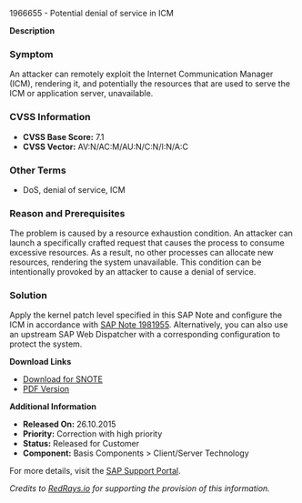 1966655 - Potential denial of service in ICM

**Description**

### Symptom
An attacker can remotely exploit the Internet Communication Manager (ICM), rendering it, and potentially the resources that are used to serve the ICM or application server, unavailable.

### CVSS Information
- **CVSS Base Score:** 7.1
- **CVSS Vector:** AV:N/AC:M/AU:N/C:N/I:N/A:C

### Other Terms
- DoS, denial of service, ICM

### Reason and Prerequisites
The problem is caused by a resource exhaustion condition. An attacker can launch a specifically crafted request that causes the process to consume excessive resources. As a result, no other processes can allocate new resources, rendering the system unavailable. This condition can be intentionally provoked by an attacker to cause a denial of service.

### Solution
Apply the kernel patch level specified in this SAP Note and configure the ICM in accordance with [SAP Note 1981955](https://me.sap.com/notes/1981955). Alternatively, you can also use an upstream SAP Web Dispatcher with a corresponding configuration to protect the system.

**Download Links**
- [Download for SNOTE](https://notesdownloads.sap.com/note/0040000011609282017)
- [PDF Version](https://me.sap.com/sap/support/sfm/notes/print/0001966655?language=en-US&token=795A7B1775178562311E5339755CCFF3)

**Additional Information**
- **Released On:** 26.10.2015
- **Priority:** Correction with high priority
- **Status:** Released for Customer
- **Component:** Basis Components > Client/Server Technology

For more details, visit the [SAP Support Portal](https://me.sap.com/).

*Credits to [RedRays.io](https://redrays.io) for supporting the provision of this information.*